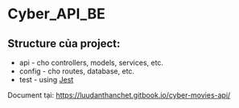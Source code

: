 # Cyber_API_BE
## Structure của project: 


- api - cho controllers, models, services, etc.
- config - cho routes, database, etc.
- test - using [Jest](https://github.com/facebook/jest)

Document tại: https://luudanthanchet.gitbook.io/cyber-movies-api/
